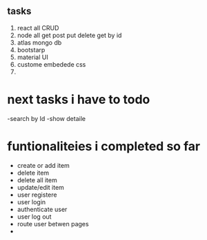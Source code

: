 ## tasks
1. react all CRUD
2. node all get post put delete get by id
3. atlas mongo db
4. bootstarp
5. material UI
6. custome embedede css 
7. 

#  next tasks i have to todo
 -search by Id 
 -show detaile  

# funtionaliteies i completed so far
- create or add item 
- delete item
- delete all item
- update/edit item
- user registere
- user login 
- authenticate user
- user log out 
- route user betwen pages
- 
